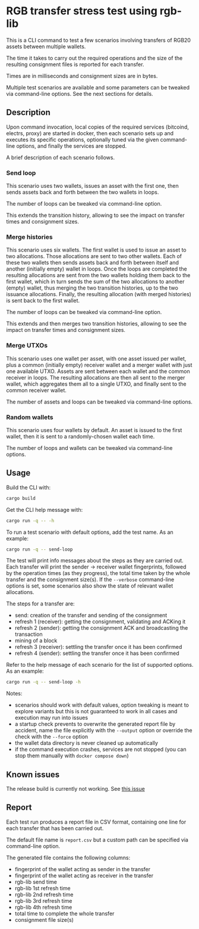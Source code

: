 # RGB transfer stress test using rgb-lib

This is a CLI command to test a few scenarios involving transfers of RGB20
assets between multiple wallets.

The time it takes to carry out the required operations and the size of the
resulting consignment files is reported for each transfer.

Times are in milliseconds and consignment sizes are in bytes.

Multiple test scenarios are available and some parameters can be tweaked via
command-line options. See the next sections for details.

## Description

Upon command invocation, local copies of the required services (bitcoind,
electrs, proxy) are started in docker, then each scenario sets up and executes
its specific operations, optionally tuned via the given command-line options,
and finally the services are stopped.

A brief description of each scenario follows.

### Send loop

This scenario uses two wallets, issues an asset with the first one, then sends
assets back and forth between the two wallets in loops.

The number of loops can be tweaked via command-line option.

This extends the transition history, allowing to see the impact on transfer
times and consignment sizes.

### Merge histories

This scenario uses six wallets. The first wallet is used to issue an asset to
two allocations. Those allocations are sent to two other wallets. Each of these
two wallets then sends assets back and forth between itself and another
(initially empty) wallet in loops. Once the loops are completed the resulting
allocations are sent from the two wallets holding them back to the first
wallet, which in turn sends the sum of the two allocations to another (empty)
wallet, thus merging the two transition histories, up to the two issuance
allocations. Finally, the resulting allocation (with merged histories) is sent
back to the first wallet.

The number of loops can be tweaked via command-line option.

This extends and then merges two transition histories, allowing to see the
impact on transfer times and consignment sizes.

### Merge UTXOs

This scenario uses one wallet per asset, with one asset issued per wallet, plus
a common (initially empty) receiver wallet and a merger wallet with just one
available UTXO. Assets are sent between each wallet and the common receiver in
loops. The resulting allocations are then all sent to the merger wallet, which
aggregates them all to a single UTXO, and finally sent to the common receiver
wallet.

The number of assets and loops can be tweaked via command-line options.

### Random wallets

This scenario uses four wallets by default. An asset is issued to the first
wallet, then it is sent to a randomly-chosen wallet each time.

The number of loops and wallets can be tweaked via command-line options.

## Usage

Build the CLI with:
```sh
cargo build
```

Get the CLI help message with:
```sh
cargo run -q -- -h
```

To run a test scenario with default options, add the test name. As an example:
```sh
cargo run -q -- send-loop
```

The test will print info messages about the steps as they are carried out.
Each transfer will print the sender -> receiver wallet fingerprints, followed
by the operation times (as they progress), the total time taken by the whole
transfer and the consignment size(s). If the `--verbose` command-line options
is set, some scenarios also show the state of relevant wallet allocations.

The steps for a transfer are:
- send: creation of the transfer and sending of the consignment
- refresh 1 (receiver): getting the consignment, validating and ACKing it
- refresh 2 (sender): getting the consignment ACK and broadcasting the transaction
- mining of a block
- refresh 3 (receiver): settling the transfer once it has been confirmed
- refresh 4 (sender): settling the transfer once it has been confirmed

Refer to the help message of each scenario for the list of supported options.
As an example:
```sh
cargo run -q -- send-loop -h
```

Notes:
- scenarios should work with default values, option tweaking is meant to
  explore variants but this is not guaranteed to work in all cases and
  execution may run into issues
- a startup check prevents to overwrite the generated report file by accident,
  name the file explicitly with the `--output` option or override the check
  with the `--force` option
- the wallet data directory is never cleaned up automatically
- if the command execution crashes, services are not stopped (you can stop them
  manually with `docker compose down`)

## Known issues

The release build is currently not working. See [this
issue](https://github.com/RGB-Tools/rgb-lib/issues/27)

## Report

Each test run produces a report file in CSV format, containing one line for
each transfer that has been carried out.

The default file name is `report.csv` but a custom path can be specified via
command-line option.

The generated file contains the following columns:
- fingerprint of the wallet acting as sender in the transfer
- fingerprint of the wallet acting as receiver in the transfer
- rgb-lib send time
- rgb-lib 1st refresh time
- rgb-lib 2nd refresh time
- rgb-lib 3rd refresh time
- rgb-lib 4th refresh time
- total time to complete the whole transfer
- consignment file size(s)

